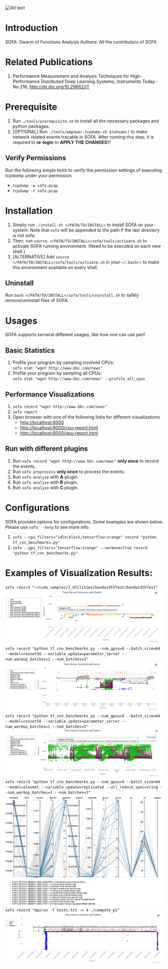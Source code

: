 ![Alt text](https://travis-ci.org/cyliustack/sofa.svg?branch=master)
# Introduction
SOFA: Swarm of Functions Analysis
Authors: All the contributors of SOFA

# Related Publications
1. Performance Measurement and Analysis Techniques for High-Performance Distributed Deep Learning Systems, Instruments Today - No.216, http://dx.doi.org/10.29662/IT  

# Prerequisite
1. Run `./tools/prerequisite.sh` to install all the necessary packages and python packages.
2. [OPTIONAL] Run `./tools/empower-tcpdump.sh $(whoami)` to make network related events tracable in SOFA. After running this step, it is required to __re-login__ to __APPLY THE CHANGES__!!!

## Verify Permissions
Run the following simple tests to verify the permission settings of executing tcpdump under your permission.
* `tcpdump -w sofa.pcap`
* `tcpdump -r sofa.pcap`

# Installation

1. Simply run `./install.sh </PATH/TO/INSTALL>` to install SOFA on your system. Note that `sofa` will be appended to the path if the last directory is not sofa.
2. Then, run `source </PATH/TO/INSTALL>/sofa/tools/activate.sh` to activate SOFA running environment. (Need to be executed on each new shell.)
3. [ALTERNATIVE] Add `source </PATH/TO/INSTALL>/sofa/tools/activate.sh` in your `~/.bashrc` to make this environment available on every shell.

## Uninstall
Run `bash </PATH/TO/INSTALL>/sofa/tools/uninstall.sh` to safely remove/uninstall files of SOFA.

# Usages
SOFA supports serveral different usages, like how one can use perf.

## Basic Statistics
1. Profile your program by sampling involved CPUs:   
    `sofa stat "wget http://www.bbc.com/news"`    
2. Profile your program by sampling all CPUs:   
    `sofa stat "wget http://www.bbc.com/news" --profile_all_cpus`   

## Performance Visualizations
1. `sofa record "wget http://www.bbc.com/news"`
2. `sofa report`
3. Open browser with one of the following links for different visualizations
    * [http://localhost:8000](http://localhost:8000)
    * [http://localhost:8000/cpu-report.html](http://localhost:8000/cpu-report.html)
    * [http://localhost:8000/gpu-report.html](http://localhost:8000/gpu-report.html)

## Run with different __plugins__
1. Run `sofa record "wget http://www.bbc.com/news"` __only once__ to record the events.
2. Run `sofa preprocess` __only once__ to process the events.
3. Run `sofa analyze` with __A__ plugin.
4. Run `sofa analyze` with __B__ plugin.
5. Run `sofa analyze` with __C__ plugin.


# Configurations

SOFA provides options for configurations. Some examples are shown below. Please use `sofa --help` to see more info.  
1. `sofa --cpu_filters="idle:black,tensorflow:orange" record "python tf_cnn_benchmarks.py"`   
2. `sofa --gpu_filters="tensorflow:orange" --verbose=True record "python tf_cnn_benchmarks.py"`   


# Examples of Visualization Results:
`sofa record "~/cuda_samples/1_Utilities/bandwidthTest/bandwidthTest"`
![Alt text](./figures/bandwidth.png)
`sofa record "python tf_cnn_benchmarks.py --num_gpus=8 --batch_size=64 --model=resnet50 --variable_update=parameter_server --num_warmup_batches=1 --num_batches=3"`
![Alt text](./figures/timeline.png)
`sofa record "python tf_cnn_benchmarks.py --num_gpus=8 --batch_size=64 --model=resnet50 --variable_update=parameter_server --num_warmup_batches=1 --num_batches=3"`
![Alt text](./figures/timeline_zoomin.png)
`sofa record "python tf_cnn_benchmarks.py --num_gpus=8 --batch_size=64 --model=alexnet --variable_update=replicated --all_reduce_spec=xring --num_warmup_batches=1 --num_batches=3"`
![Alt text](./figures/parcord.png)
`sofa record "mpirun -f hosts.txt -n 4 ./compute_pi"`
![Alt text](./figures/mpi.png)
